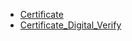 - [Certificate](https://github.com/alexcartex1101/Data-Analytics-Portfolio/blob/main/Data_Analytics_Essentials_Certificate.pdf)
- [Certificate_Digital_Verify](https://la.utexas.edu/texasexeced/digitalVerification.html?key=PxhVW)
